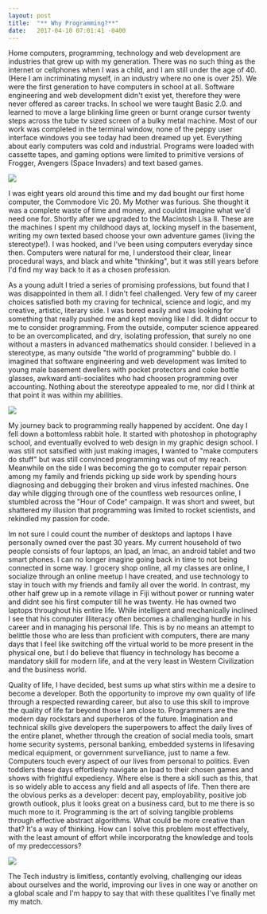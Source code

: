 ```yaml
---
layout: post
title:  "** Why Programming?**"
date:   2017-04-10 07:01:41 -0400
---
```



Home computers, programming, technology and web development are industries that grew up with my generation. There was no such thing as the internet or cellphones when I was a child, and I am still under the age of 40. (Here I am incriminating myself, in an industry where no one is over 25). We were the first generation to have computers in school at all.  Software engineering and web development didn't exist yet, therefore they were never offered as career tracks. In school we were taught Basic 2.0. and learned to move a large blinking lime green or burnt orange cursor twenty steps across the tube tv sized screen of a bulky metal machine. Most of our work was completed in the terminal window, none of the peppy user interface windows you see today had been dreamed up yet. Everything about early computers was cold and industrial.  Programs were loaded with cassette tapes, and gaming options were limited to primitive versions of Frogger, Avengers (Space Invaders) and text based games.    


![](http://img2.ali213.net/picfile/News/2015/11/22/201511229254046.jpg)


I was eight years old around this time and my dad bought our first home computer, the Commodore Vic 20. My Mother was furious.  She thought it was a complete waste of time and money, and couldnt imagine what we'd need one for. Shortly after we upgraded to the Macintosh Lisa II. These are the machines I spent my childhood days at, locking myself in the basement, writing my own texted based choose your own adventure games (living the stereotype!).  I was hooked, and I've been using computers everyday since then. Computers were natural for me, I understood their clear, linear procedural ways, and black and white "thinking", but it was still years before I'd find my way back to it as a chosen profession.

As a young adult I tried a series of promising professions, but found that I was disappointed in them all. I didn't feel challenged.  Very few of my career choices satisfied both my craving for technical, science and logic, and my creative, artistic, literary side.  I was bored easily and was looking for something that really pushed me and kept moving like I did.   It didnt occur to me to consider programming. From the outside, computer science appeared to be an overcomplicated, and dry, isolating profession, that surely no one without a masters in advanced mathematics should consider.  I believed in a stereotype, as many outside "the world of programming" bubble do. I imagined that software engineering and web development was limited to young male basement dwellers with pocket protectors and coke bottle glasses, awkward anti-socialites who had choosen programming over accounting. Nothing about the stereotype appealed to me, nor did I think at that point it was within my abilities. 


![](http://ilmilaneseimbruttito.com/wp-content/uploads/2016/02/photodune-4665028-nerd-m.jpg)


My journey back to programming really happened by accident. One day I fell down a bottomless rabbit hole. It started with photoshop in photography school, and eventually evolved to web design in my graphic design school. I was still not satsified with just making images, I wanted to "make computers do stuff" but was still convinced programming was out of my reach. Meanwhile on the side I was becoming the go to computer repair person among my family and friends picking up side work by spending hours diagnosing and debugging their broken and virus infested machines. One day while digging through one of the countless web resources online, I stumbled across the "Hour of Code" campaign. It was short and sweet, but shattered my illusion that programming was limited to rocket scientists, and rekindled my passion for code.

Im not sure I could count the number of desktops and laptops I have personally owned over the past 30 years.  My current household of two people consists of four laptops, an Ipad, an Imac, an android tablet and two smart phones. I can no longer imagine going back in time to not being connected in some way. I grocery shop online, all my classes are online, I socialize through an online meetup I have created, and use technology to stay in touch with my friends and family all over the world. In contrast, my other half grew up in a remote village in Fiji without power or running water and didnt see his first computer till he was twenty. He has owned two laptops throughout his entire life. While intelligent and mechanically inclined I see that his computer illiteracy often becomes a challenging hurdle in his career and in managing his personal life.  This is by no means an attempt to belittle those who are less than proficient with computers, there are many days that I feel like switching off the virtual world to be more present in the physical one, but I do believe that fluency in technology has become a mandatory skill for modern life, and at the very least in Western Civilization and the business world.

Quality of life, I have decided, best sums up what stirs within me a desire to become a developer. Both the opportunity to improve my own quality of life through a respected rewarding career, but also to use this skill to improve the quality of life far beyond those I am close to.  Programmers are the modern day rockstars and superheros of the future.  Imagination and technical skills give developers the superpowers to affect the daily lives of the entire planet, whether through the creation of social media tools, smart home security systems, personal banking, embedded systems in lifesaving medical equipment, or government survelliance, just to name a few. Computers touch every aspect of our lives from personal to politics.  Even toddlers these days effortlesly navigate an Ipad to their chosen games and shows with frightful expediency. Where else is there a skill such as this, that is so widely able to access any field and all aspects of life. Then there are the obvious perks as a developer: decent pay, employability, positive job growth outlook, plus it looks great on a business card, but to me there is so much more to it.  Programming is the art of solving tangible problems through effective abstract algorithms. What could be more creative than that?  It's a way of thinking.  How can I solve this problem most effectively, with the least amount of effort while incorporatng the knowledge and tools of my predeccessors?  

![](http://1a6da9xan5u49y7t5a2i1m1d.wpengine.netdna-cdn.com/wp-content/uploads/2014/10/Superhero-Leader-JPG-300x275.jpg)

The Tech industry is limitless, contantly evolving, challenging our ideas about ourselves and the world, improving our lives in one way or another on a global scale and I'm happy to say that with these qualitites I've finally met my match.
